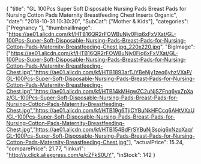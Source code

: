 {
	"title": "GL 100Pcs Super Soft Disposable Nursing Pads Breast Pads for Nursing Cotton Pads Maternity Breastfeeding Chest Inserts Organic",
	"date": "2018-10-31 10:30:20",
	"SubCat": ["Mother & Kids"],
	"categories": ["Pregnancy "],
	"thumbnailImage": "https://ae01.alicdn.com/kf/HTB16QR2rFOWBuNjy0Fiq6xFxVXat/GL-100Pcs-Super-Soft-Disposable-Nursing-Pads-Breast-Pads-for-Nursing-Cotton-Pads-Maternity-Breastfeeding-Chest.jpg_220x220.jpg",
	"BigImage": ["https://ae01.alicdn.com/kf/HTB16QR2rFOWBuNjy0Fiq6xFxVXat/GL-100Pcs-Super-Soft-Disposable-Nursing-Pads-Breast-Pads-for-Nursing-Cotton-Pads-Maternity-Breastfeeding-Chest.jpg","https://ae01.alicdn.com/kf/HTB1893arTJYBeNjy1zeq6yhzVXaP/GL-100Pcs-Super-Soft-Disposable-Nursing-Pads-Breast-Pads-for-Nursing-Cotton-Pads-Maternity-Breastfeeding-Chest.jpg","https://ae01.alicdn.com/kf/HTB14kMHgwZC2uNjSZFnq6yxZpXaz/GL-100Pcs-Super-Soft-Disposable-Nursing-Pads-Breast-Pads-for-Nursing-Cotton-Pads-Maternity-Breastfeeding-Chest.jpg","https://ae01.alicdn.com/kf/HTB19g6TjiCYBuNkHFCcq6AHtVXaU/GL-100Pcs-Super-Soft-Disposable-Nursing-Pads-Breast-Pads-for-Nursing-Cotton-Pads-Maternity-Breastfeeding-Chest.jpg","https://ae01.alicdn.com/kf/HTB154BdFrSYBuNjSspiq6xNzpXaq/GL-100Pcs-Super-Soft-Disposable-Nursing-Pads-Breast-Pads-for-Nursing-Cotton-Pads-Maternity-Breastfeeding-Chest.jpg"],
	"actualPrice": 15.24,
	"comparePrice": 21.77,
	"linkurl": "http://s.click.aliexpress.com/e/cZFkS0UY",
	"inStock": 142
}
